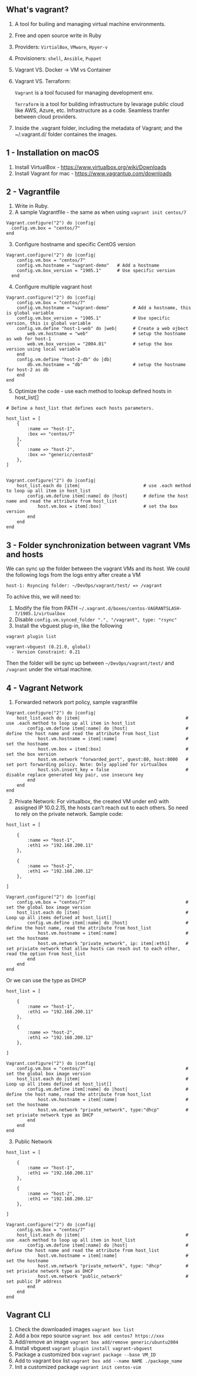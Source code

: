 ## What's vagrant?

1. A tool for builing and managing virtual machine environments. 
2. Free and open source write in Ruby 
3. Providers: `VirtialBox`, `VMware`, `Hpyer-v`
4. Provisioners: `shell`, `Ansible`, `Puppet`
5. Vagrant VS. Docker -> VM vs Container
6. Vagrant VS. Terraform:
    
    `Vagrant` is a tool fucused for managing development env.

    `Terraform` is a tool for building infrastructure by levarage public cloud like AWS, Azure, etc. Infrastructure as a code. Seamless tranfer between cloud providers. 

7. Inside the .vagrant folder, including the metadata of Vagrant; and the ~/.vagrant.d/ folder containes the images. 


## 1 - Installation on macOS

1. Install VirtualBox - https://www.virtualbox.org/wiki/Downloads
2. Install Vagrant for mac - https://www.vagrantup.com/downloads


## 2 - Vagrantfile

1. Write in Ruby. 
2. A sample Vagrantfile - the same as when using `vagrant init centos/7`

```
Vagrant.configure("2") do |config|  
  config.vm.box = "centos/7"
end
```

3. Configure hostname and specific CentOS version

```
Vagrant.configure("2") do |config|  
    config.vm.box = "centos/7"
    config.vm.hostname = "vagrant-demo"   # Add a hostname
    config.vm.box_version = "1905.1"      # Use specific version
  end
```

4. Configure multiple vagrant host

```
Vagrant.configure("2") do |config|  
    config.vm.box = "centos/7"
    config.vm.hostname = "vagrant-demo"         # Add a hostname, this is global variable
    config.vm.box_version = "1905.1"            # Use specific version, this is global variable 
    config.vm.define "host-1-web" do |web|      # Create a web ojbect 
        web.vm.hostname = "web"                 # setup the hostname as web for host-1
        web.vm.box_version = "2004.01"          # setup the box version using local variable
    end
    config.vm.define "host-2-db" do |db|
        db.vm.hostname = "db"                   # setup the hostname for host-2 as db
    end
end
```

5. Optimize the code - use each method to lookup defined hosts in host_list[]

```
# Define a host_list that defines each hosts parameters. 

host_list = [
    {
        :name => "host-1",
        :box => "centos/7"
    },
    {
        :name => "host-2",
        :box => "generic/centos8"
    },
]


Vagrant.configure("2") do |config|  
    host_list.each do |item|                        # use .each method to loop up all item in host_list
        config.vm.define item[:name] do |host|      # define the host name and read the attribute from host_list
            host.vm.box = item[:box]                # set the box version 
        end
    end
end
```


## 3 - Folder synchronization between vagrant VMs and hosts

We can sync up the folder between the vagrant VMs and its host. We could the following logs from the logs entry after create a VM

```
host-1: Rsyncing folder: ~/DevOps/vagrant/test/ => /vagrant
```

To achive this, we will need to:

1. Modify the file from PATH `~/.vagrant.d/boxes/centos-VAGRANTSLASH-7/1905.1/virtualbox`
2. Disable `config.vm.synced_folder ".", "/vagrant", type: "rsync"`
3. Install the vbguest plug-in, like the following

```
vagrant plugin list

vagrant-vbguest (0.21.0, global)
  - Version Constraint: 0.21
```

Then the folder will be sync up between `~/DevOps/vagrant/test/` and `/vagrant` under the virtual machine. 


## 4 - Vagrant Network

1. Forwarded network port policy, sample vagrantfile

```
Vagrant.configure("2") do |config|  
    host_list.each do |item|                                        # use .each method to loop up all item in host_list
        config.vm.define item[:name] do |host|                      # define the host name and read the attribute from host_list
            host.vm.hostname = item[:name]                          # set the hostname
            host.vm.box = item[:box]                                # set the box version 
            host.vm.network "forwarded_port", guest:80, host:8000   # set port forwarding policy. Note: Only applied for virtualbox
            host.ssh.insert_key = false                             # disable replace generated key pair, use insecure key
        end
    end
end
```

2. Private Network: For virtualbox, the created VM under en0 with assigned IP 10.0.2.15, the hosts can't reach out to each others. So need to rely on the private network. Sample code:

```
host_list = [

    {
        :name => "host-1",
        :eth1 => "192.168.200.11"
    },

    {
        :name => "host-2",
        :eth1 => "192.168.200.12"
    },

]

Vagrant.configure("2") do |config|  
    config.vm.box = "centos/7"                                      # set the global box image version
    host_list.each do |item|                                        # Loop up all items defined at host_list[]
        config.vm.define item[:name] do |host|                      # define the host name, read the attribute from host_list
            host.vm.hostname = item[:name]                          # set the hostname
            host.vm.network "private_network", ip: item[:eth1]      # set priviate network that allow hosts can reach out to each other, read the option from host_list
        end
    end
end

```

Or we can use the type as DHCP

```
host_list = [

    {
        :name => "host-1",
        :eth1 => "192.168.200.11"
    },

    {
        :name => "host-2",
        :eth1 => "192.168.200.12"
    },

]

Vagrant.configure("2") do |config|  
    config.vm.box = "centos/7"                                      # set the global box image version
    host_list.each do |item|                                        # Loop up all items defined at host_list[]
        config.vm.define item[:name] do |host|                      # define the host name, read the attribute from host_list
            host.vm.hostname = item[:name]                          # set the hostname
            host.vm.network "private_network", type:"dhcp"          # set priviate network type as DHCP
        end
    end
end

```

3. Public Network 

```
host_list = [

    {
        :name => "host-1",
        :eth1 => "192.168.200.11"
    },

    {
        :name => "host-2",
        :eth1 => "192.168.200.12"
    },

]

Vagrant.configure("2") do |config|  
    config.vm.box = "centos/7"
    host_list.each do |item|                                        # use .each method to loop up all item in host_list
        config.vm.define item[:name] do |host|                      # define the host name and read the attribute from host_list
            host.vm.hostname = item[:name]                          # set the hostname
            host.vm.network "private_network", type: "dhcp"         # set priviate network type as DHCP
            host.vm.network "public_network"                        # set public IP address
        end
    end
end
```



## Vagrant CLI

1. Check the downloaded images `vagrant box list`
2. Add a box repo source `vagrant box add centos7 https://xxx`
3. Add/remove an image `vagrant box add/remove generic/ubuntu2004`
4. Install vbguest `vagrant plugin install vagrant-vbguest`
5. Package a customized box `vagrant package --base VM_ID`
6. Add to vagrant box list `vagrant box add --name NAME ./package_name`
7. Init a customized package `vagrant init centos-vim`
